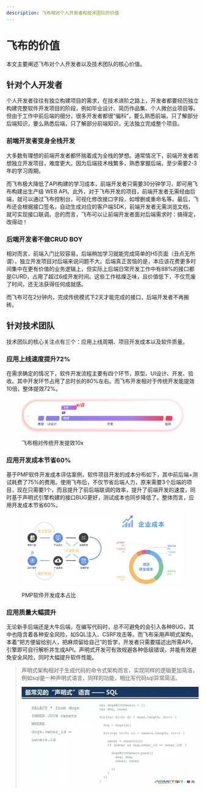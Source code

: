 ```yaml
---
description: 飞布相对个人开发者和技术团队的价值
---
```


# 飞布的价值

本文主要阐述飞布对个人开发者以及技术团队的核心价值。

## 针对个人开发者

个人开发者往往有独立构建项目的需求，在技术进阶之路上，开发者都要经历独立构建完整软件开发项目的阶段，例如毕业设计、简历作品集、个人微创业项目等。但由于工作中前后端的细分，很多开发者都很“偏科”，要么熟悉前端，只了解部分后端知识，要么熟悉后端，只了解部分前端知识，无法独立完成整个项目。

### 前端开发者变身全栈开发

大多数有理想的前端开发者都怀揣着成为全栈的梦想。通常情况下，前端开发者若想独立开发项目，难度更大。因为后端技术栈繁多，熟悉掌握后端，至少需要2-3年的学习周期。

而飞布极大降低了API构建的学习成本，前端开发者只需要30分钟学习，即可用飞布构建出生产级 WEB API。此外，对于飞布开发的项目，前端开发者无需经由后端，就可以通过飞布控制台，可视化修改接口字段，如增删或重命名等。最后，飞布还会根据接口签名，自动生成对应的客户端SDK，前端开发者无需浏览文档，就可实现接口联调。总的而言，飞布可以让前端开发者面对后端需求时：搞得定，改得动！

### 后端开发者不做CRUD BOY

相对而言，前端入门比较容易，后端稍加学习就能完成简单的H5页面（丑点无所谓），独立开发项目对后端来说问题不大。后端真正苦恼的是，本应该花费更多时间集中在更有价值的业务逻辑上，但实际上后端日常开发工作中有88%的接口都是CURD，占用了超过6成开发时间。这些工作枯燥乏味，且价值低下，不仅荒废了时间，还无法获得任何成就感。

而飞布可在2分钟内，完成传统模式下2天才能完成的接口，后端开发者不再搬砖。

## 针对技术团队

技术团队的核心关注点有三个：应用上线周期、项目开发成本以及软件质量。

### 应用上线速度提升72%

在需求确定的情况下，软件开发流程主要有四个环节，原型、UI设计、开发、验收。其中开发环节占用了总时长的80%左右。而飞布开发相对于传统开发能提效10倍，整体提效72%。

<figure><img src="../.gitbook/assets/image (1) (2).png" alt=""><figcaption><p>飞布相对传统开发提效10x</p></figcaption></figure>

### 应用开发成本节省60%

基于PMP软件开发成本评估案例，软件项目开发的成本分布如下，其中前后端+测试耗费了75%的费用。使用飞布后，不仅节省后端人力，原来需要3个后端的项目，现在只需要1个，而且提升了前后端联调的效率，提升了前端开发的速度，同时基于声明式引擎构建的接口BUG更好，测试成本也同步降低了。整体而言，应用开发成本节省60%。

<figure><img src="../.gitbook/assets/image (8) (1).png" alt=""><figcaption><p>PMP软件开发成本占比</p></figcaption></figure>

### 应用质量大幅提升

无论新手后端还是大牛后端，在编写代码时，总不可避免的会引入各种BUG，其中也隐含着各种安全风险，如SQL注入、CSRF攻击等。而飞布采用声明式架构，本着“把方便留给别人，把麻烦留给自己”的哲学，开发者只需要描述出所需API，引擎即可自行解析并生成API。声明式开发可有效规避各种低级错误，并能有效避免安全风险，同时大幅提升软件性能。

> 声明式架构相对于生成代码的命令式架构而言，实现同样的逻辑更加简洁，例如sql是一种声明式语言，同样的功能，相比写代码sql异常简洁。
>
> ![](<../.gitbook/assets/image (12).png>)





